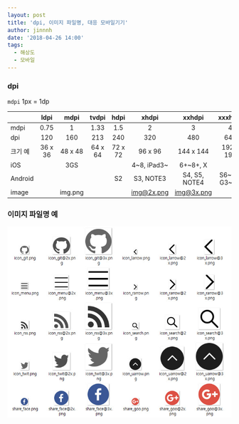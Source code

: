 ```yaml
---
layout: post
title: 'dpi, 이미지 파일명, 대응 모바일기기'
author: jinnnh
date: '2018-04-26 14:00'
tags:
  - 해상도
  - 모바일
---
```


### dpi

`mdpi` 1px = 1dp

|  | ldpi | mdpi | tvdpi | hdpi | xhdpi | xxhdpi | xxxhdpi |
|-|:-:|:-:|:-:|:-:|:-:|:-:|:-:|
| mdpi | 0.75 | 1 | 1.33 | 1.5 | 2 | 3 | 4 |
| dpi | 120 | 160 | 213 | 240 | 320 | 480 | 640 |
| 크기 예 | 36 x 36 | 48 x 48 | 64 x 64 | 72 x 72 | 96 x 96 | 144 x 144 | 192 x 192 |
| iOS | | 3GS | | | 4~8, iPad3~ | 6+~8+, X | |
| Android | | | | S2 | S3, NOTE3 | S4, S5, NOTE4 | S6~S9, G3~G6 |
| image | | img.png | | | img@2x.png | img@3x.png | |

### 이미지 파일명 예

![이미지 파일명 예](/files/dpi_image_exmaple.jpg)

